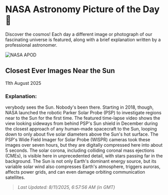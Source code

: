 
  # NASA Astronomy Picture of the Day 🌌

  Discover the cosmos! Each day a different image or photograph of our fascinating universe is featured, along with a brief explanation written by a professional astronomer.

![NASA APOD](undefined)

## Closest Ever Images Near the Sun

11th August 2025

### Explanation: 

verybody sees the Sun.  Nobody's been there.  Starting in 2018, though, NASA launched the robotic Parker Solar Probe (PSP) to investigate regions near to the Sun for the first time.  The featured time-lapse video shows the view looking sideways from behind PSP's Sun shield in December during the closest approach of any human-made spacecraft to the Sun, looping down to only about five solar diameters above the Sun's hot surface.  The PSP's Wide Field Imager for Solar Probe (WISPR) cameras took these images over seven hours, but they are digitally compressed here into about 5 seconds.  The solar corona, including colliding coronal mass ejections (CMEs), is visible here in unprecedented detail, with stars passing far in the background.  The Sun is not only Earth's dominant energy source, but its variable solar wind also compresses Earth's atmosphere, triggers auroras, affects power grids, and can even damage orbiting communication satellites.

> _Last Updated: 8/11/2025, 6:57:56 AM (in GMT)_
